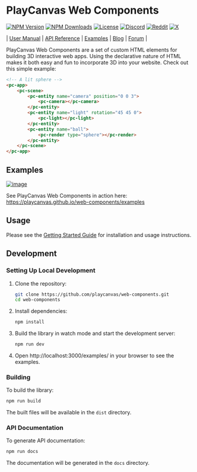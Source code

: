 # PlayCanvas Web Components

[![NPM Version](https://img.shields.io/npm/v/@playcanvas/web-components)](https://www.npmjs.com/package/@playcanvas/web-components)
[![NPM Downloads](https://img.shields.io/npm/dw/@playcanvas/web-components)](https://npmtrends.com/@playcanvas/web-components)
[![License](https://img.shields.io/npm/l/@playcanvas/web-components)](https://github.com/playcanvas/web-components/blob/main/LICENSE)
[![Discord](https://img.shields.io/badge/Discord-5865F2?style=flat&logo=discord&logoColor=white)](https://discord.gg/RSaMRzg)
[![Reddit](https://img.shields.io/badge/Reddit-FF4500?style=flat&logo=reddit&logoColor=white)](https://www.reddit.com/r/PlayCanvas)
[![X](https://img.shields.io/badge/X-000000?style=flat&logo=x&logoColor=white)](https://x.com/intent/follow?screen_name=playcanvas)

| [User Manual](https://developer.playcanvas.com) | [API Reference](https://api.playcanvas.com) | [Examples](https://playcanvas.github.io/web-components/examples) | [Blog](https://blog.playcanvas.com) | [Forum](https://forum.playcanvas.com) |

PlayCanvas Web Components are a set of custom HTML elements for building 3D interactive web apps. Using the declarative nature of HTML makes it both easy and fun to incorporate 3D into your website. Check out this simple example:

```html
<!-- A lit sphere -->
<pc-app>
    <pc-scene>
        <pc-entity name="camera" position="0 0 3">
            <pc-camera></pc-camera>
        </pc-entity>
        <pc-entity name="light" rotation="45 45 0">
            <pc-light></pc-light>
        </pc-entity>
        <pc-entity name="ball">
            <pc-render type="sphere"></pc-render>
        </pc-entity>
    </pc-scene>
</pc-app>
```

## Examples

[![image](https://github.com/user-attachments/assets/25ac8dd3-abc9-4d65-8950-3d72ed1f7152)](https://playcanvas.github.io/web-components/examples)

See PlayCanvas Web Components in action here: https://playcanvas.github.io/web-components/examples

## Usage

Please see the [Getting Started Guide](https://developer.playcanvas.com/user-manual/web-components/getting-started/) for installation and usage instructions.

## Development 

### Setting Up Local Development

1. Clone the repository:

   ```bash
   git clone https://github.com/playcanvas/web-components.git
   cd web-components
   ```

2. Install dependencies:

   ```bash
   npm install
   ```

3. Build the library in watch mode and start the development server:

   ```bash
   npm run dev
   ```

4. Open http://localhost:3000/examples/ in your browser to see the examples.

### Building

To build the library:

```bash
npm run build
```

The built files will be available in the `dist` directory.

### API Documentation

To generate API documentation:

```bash
npm run docs
```

The documentation will be generated in the `docs` directory.
